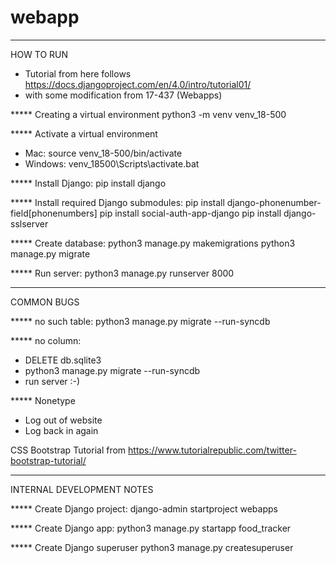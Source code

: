 # webapp


----------
HOW TO RUN

- Tutorial from here follows https://docs.djangoproject.com/en/4.0/intro/tutorial01/
- with some modification from 17-437 (Webapps)

***** Creating a virtual environment
python3 -m venv venv_18-500

***** Activate a virtual environment
- Mac: source venv_18-500/bin/activate
- Windows: venv_18500\Scripts\activate.bat

***** Install Django: 
pip install django

***** Install required Django submodules:
pip install django-phonenumber-field[phonenumbers]
pip install social-auth-app-django
pip install django-sslserver

***** Create database: 
python3 manage.py makemigrations
python3 manage.py migrate

***** Run server: 
python3 manage.py runserver 8000


----------
COMMON BUGS

***** no such table: 
python3 manage.py migrate --run-syncdb

***** no column: 
- DELETE db.sqlite3
- python3 manage.py migrate --run-syncdb
- run server :-)

***** Nonetype
- Log out of website
- Log back in again

CSS Bootstrap Tutorial from https://www.tutorialrepublic.com/twitter-bootstrap-tutorial/


----------
INTERNAL DEVELOPMENT NOTES

***** Create Django project: 
django-admin startproject webapps

***** Create Django app: 
python3 manage.py startapp food_tracker

***** Create Django superuser
python3 manage.py createsuperuser